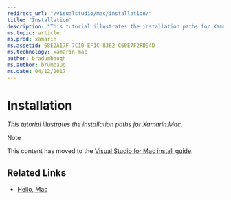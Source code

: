 ```yaml
---
redirect_url: "/visualstudio/mac/installation/"
title: "Installation"
description: "This tutorial illustrates the installation paths for Xamarin.Mac."
ms.topic: article
ms.prod: xamarin
ms.assetid: 68E2A17F-7C10-EF1C-8362-C60E7F2FD94D
ms.technology: xamarin-mac
author: bradumbaugh
ms.author: brumbaug
ms.date: 04/12/2017
---
```


# Installation

_This tutorial illustrates the installation paths for Xamarin.Mac._

> [!NOTE]
> This content has moved to the [Visual Studio for Mac install guide](https://docs.microsoft.com/visualstudio/mac/installation).


## Related Links

- [Hello, Mac](~/mac/get-started/hello-mac.md)
